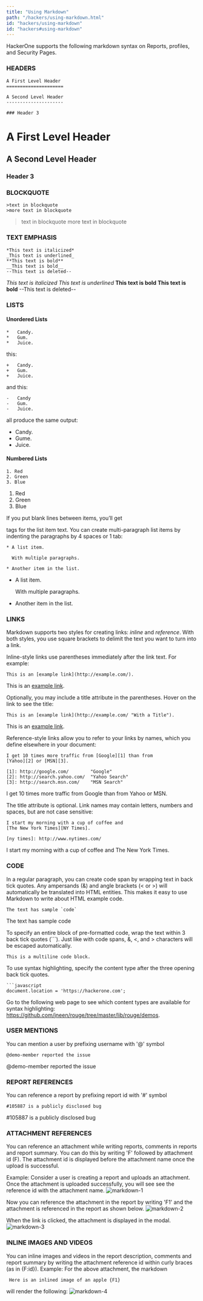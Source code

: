 ```yaml
---
title: "Using Markdown"
path: "/hackers/using-markdown.html"
id: "hackers/using-markdown"
id: "hackers#using-markdown"
---
```


HackerOne supports the following markdown syntax on Reports, profiles, and Security Pages.

### HEADERS
```
A First Level Header
=====================

A Second Level Header
---------------------

### Header 3
```
A First Level Header
=====================

A Second Level Header
---------------------

### Header 3

### BLOCKQUOTE
```
>text in blockquote
>more text in blockquote
```
>text in blockquote
>more text in blockquote

### TEXT EMPHASIS
```
*This text is italicized*
_This text is underlined_
**This text is bold**
__This text is bold__
--This text is deleted--
```
*This text is italicized*
_This text is underlined_
**This text is bold**
__This text is bold__
--This text is deleted--

### LISTS
#### Unordered Lists
```
*   Candy.
*   Gum.
*   Juice.
```
this:
```
+   Candy.
+   Gum.
+   Juice.
```
and this:
```
-   Candy
-   Gum.
-   Juice.
```
all produce the same output:
* Candy.
* Gume.
* Juice.

#### Numbered Lists
```
1. Red
2. Green
3. Blue
```
1. Red
2. Green
3. Blue

If you put blank lines between items, you’ll get <p> tags for the list item text. You can create multi-paragraph list items by indenting the paragraphs by 4 spaces or 1 tab:
```
* A list item.

  With multiple paragraphs.

* Another item in the list.
```
* A list item.

  With multiple paragraphs.

* Another item in the list.

### LINKS
Markdown supports two styles for creating links: *inline* and *reference*. With both styles, you use square brackets to delimit the text you want to turn into a link.

Inline-style links use parentheses immediately after the link text. For example:
```
This is an [example link](http://example.com/).
```
This is an [example link](http://example.com/).

Optionally, you may include a title attribute in the parentheses. Hover on the link to see the title:
```
This is an [example link](http://example.com/ "With a Title").
```
This is an [example link](http://example.com/ "With a Title").

Reference-style links allow you to refer to your links by names, which you define elsewhere in your document:
```
I get 10 times more traffic from [Google][1] than from
[Yahoo][2] or [MSN][3].

[1]: http://google.com/        "Google"
[2]: http://search.yahoo.com/  "Yahoo Search"
[3]: http://search.msn.com/    "MSN Search"
```
I get 10 times more traffic from Google than from Yahoo or MSN.

The title attribute is optional. Link names may contain letters, numbers and spaces, but are not case sensitive:
```
I start my morning with a cup of coffee and
[The New York Times][NY Times].

[ny times]: http://www.nytimes.com/
```
I start my morning with a cup of coffee and The New York Times.

### CODE
In a regular paragraph, you can create code span by wrapping text in back tick quotes. Any ampersands (&) and angle brackets (< or >) will automatically be translated into HTML entities. This makes it easy to use Markdown to write about HTML example code.
```
The text has sample `code`
```
The text has sample code

To specify an entire block of pre-formatted code, wrap the text within 3 back tick quotes (```). Just like with code spans, &, <, and > characters will be escaped automatically.
```
This is a multiline code block.
```

To use syntax highlighting, specify the content type after the three opening back tick quotes.

```
```javascript
document.location = 'https://hackerone.com';
```

Go to the following web page to see which content types are available for syntax highlighting: https://github.com/jneen/rouge/tree/master/lib/rouge/demos.

### USER MENTIONS
You can mention a user by prefixing username with '@' symbol
```
@demo-member reported the issue
```
@demo-member reported the issue

### REPORT REFERENCES
You can reference a report by prefixing report id with '#' symbol
```
#105887 is a publicly disclosed bug
```
#105887 is a publicly disclosed bug

### ATTACHMENT REFERENCES
You can reference an attachment while writing reports, comments in reports and report summary. You can do this by writing 'F' followed by attachment id (F). The attachment id is displayed before the attachment name once the upload is successful.

Example: Consider a user is creating a report and uploads an attachment. Once the attachment is uploaded successfully, you will see see the reference id with the attachment name.
![markdown-1](https://github.com/Hacker0x01/docs.hackerone.com/blob/master/docs/hackers/images/markdown-1.png?raw=true)

Now you can reference the attachment in the report by writing 'F1' and the attachment is referenced in the report as shown below.
![markdown-2](https://github.com/Hacker0x01/docs.hackerone.com/blob/master/docs/hackers/images/markdown-2.png?raw=true)

When the link is clicked, the attachment is displayed in the modal.
![markdown-3](https://github.com/Hacker0x01/docs.hackerone.com/blob/master/docs/hackers/images/markdown-3.png?raw=true)

### INLINE IMAGES AND VIDEOS
You can inline images and videos in the report description, comments and report summary by writing the attachment reference id within curly braces (as in {F:id}). Example: For the above attachment, the markdown
```
 Here is an inlined image of an apple {F1}
```
will render the following:
![markdown-4](https://github.com/Hacker0x01/docs.hackerone.com/blob/master/docs/hackers/images/markdown-4.png?raw=true)
